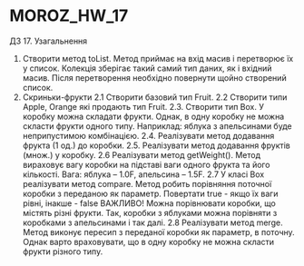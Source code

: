 # MOROZ_HW_17
ДЗ 17. Узагальнення
1. Створити метод toList. Метод приймає на вхід масив і перетворює їх у список. Колекція зберігає такий самий тип даних, як і вхідний масив. 
Після перетворення необхідно повернути щойно створений список.
2. Скриньки-фрукти
2.1 Створити базовий тип Fruit.
2.2 Створити типи Apple, Orange які продають тип Fruit.
2.3. Створити тип Box. У коробку можна складати фрукти. Однак, в одну коробку не можна скласти фрукти одного типу. 
Наприклад: яблука з апельсинами буде неприпустимою комбінацією.
2.4. Реалізувати метод додавання фрукта (1 од.) до коробки.
2.5. Реалізувати метод додавання фруктів (множ.) у коробку.
2.6 Реалізувати метод getWeight(). Метод вираховує вагу коробки на підставі ваги одного фрукта та його кількості.
Вага: яблука – 1.0F, апельсина – 1.5F.
2.7 У класі Box реалізувати метод compare. Метод робить порівняння поточної коробки з переданою як параметр.
Повертати true - якщо їх ваги рівні, інакше - false
ВАЖЛИВО! Можна порівнювати коробки, що містять різні фрукти. Так, коробки з яблуками можна порівняти з коробками з апельсинами і так далі.
2.8 Реалізувати метод merge. Метод виконує пересип з переданої коробки як параметр, в поточну.  
Однак варто враховувати, що в одну коробку не можна скласти фрукти різного типу.
